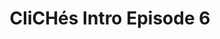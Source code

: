 ---
layout: entry
title: CliCHés Intro Episode 6
organization: RTR
usagedate: 2016-05-10
language: rt
fulltitle: CliCHés Intro (Episode 6)
watermark: None
---